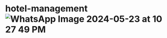 # hotel-management![WhatsApp Image 2024-05-23 at 10 27 49 PM](https://github.com/Naveenmaddy7081/hotel-management/assets/85430074/2229f9e8-8a93-4e73-be2b-42d8d319c463)
